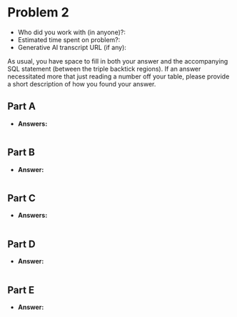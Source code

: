 # Problem 2
- Who did you work with (in anyone)?:
- Estimated time spent on problem?:
- Generative AI transcript URL (if any):

As usual, you have space to fill in both your answer and the accompanying SQL statement (between the triple backtick regions). If an answer necessitated more that just reading a number off your table, please provide a short description of how you found your answer.

## Part A
- **Answers:**
```sql

```

## Part B
- **Answer:**
```sql

```

## Part C
- **Answers:**
```sql

```

## Part D
- **Answer:**
```sql

```

## Part E
- **Answer:**
```sql

```

